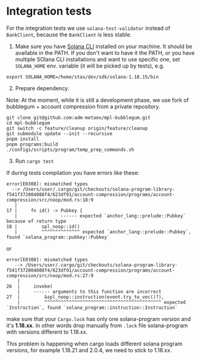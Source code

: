 # Integration tests

For the integration tests we use `solana-test-validator` instead of `BankClient`,
because the `BankClient` is less stable.

1) Make sure you have [Solana CLI](https://docs.solanalabs.com/cli/install) installed on your machine.
It should be available in the PATH.
If you don't want to have it the PATH, or you have multiple SOlana CLI installations and want to use specific one,
set `SOLANA_HOME` env. variable (it will be picked up by tests), e.g.

```shell
export SOLANA_HOME=/home/stas/dev/sdk/solana-1.18.15/bin
```

2) Prepare dependency.

Note: At the moment, while it is still a development phase, we use fork of bubblegum + account compression from a private repository.

```shell
git clone git@github.com:adm-metaex/mpl-bubblegum.git
cd mpl-bubblegum
git switch -c feature/cleanup origin/feature/cleanup
git submodule update --init --recursive
pnpm install
pnpm programs:build
./configs/scripts/program/temp_prep_commands.sh
```

3) Run `cargo test`

If during tests compilation you have errors like these:

```
error[E0308]: mismatched types
  --> /Users/user/.cargo/git/checkouts/solana-program-library-f541f372004088f4/623df91/account-compression/programs/account-compression/src/noop/mod.rs:18:9
   |
17 |     fn id() -> Pubkey {
   |                ------ expected `anchor_lang::prelude::Pubkey` because of return type
18 |         spl_noop::id()
   |         ^^^^^^^^^^^^^^ expected `anchor_lang::prelude::Pubkey`, found `solana_program::pubkey::Pubkey`
```

or

```
error[E0308]: mismatched types
   --> /Users/user/.cargo/git/checkouts/solana-program-library-f541f372004088f4/623df91/account-compression/programs/account-compression/src/noop/mod.rs:27:9
    |
26  |     invoke(
    |     ------ arguments to this function are incorrect
27  |         &spl_noop::instruction(event.try_to_vec()?),
    |         ^^^^^^^^^^^^^^^^^^^^^^^^^^^^^^^^^^^^^^^^^^^ expected `Instruction`, found `solana_program::instruction::Instruction`
```

make sure that your `Cargo.lock` has only one solana-program version and it's **1.18.xx**. In other words drop manually from `.lock` file solana-program with versions different to 1.18.xx.

This problem is happening when cargo loads different solana program versions, for example 1.18.21 and 2.0.4, we need to stick to 1.18.xx.
